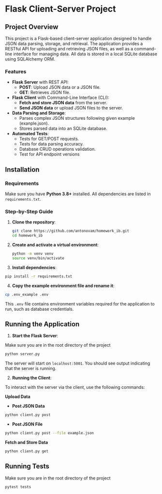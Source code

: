 # Flask Client-Server Project

## Project Overview

This project is a Flask-based client-server application designed to handle JSON data parsing, storage, and retrieval. The application provides a RESTful API for uploading and retrieving JSON files, as well as a command-line interface for managing data. All data is stored in a local SQLite database using SQLAlchemy ORM.

### **Features**
- **Flask Server** with REST API:
  - **POST**: Upload JSON data or a JSON file.
  - **GET**: Retrieves JSON file.
- **Flask Client** with Command-Line Interface (CLI):
  - **Fetch and store JSON data** from the server.
  - **Send JSON data** or upload JSON files to the server.
- **Data Parsing and Storage**:
  - Parses complex JSON structures following given example (exanple.json).
  - Stores parsed data into an SQLite database.
- **Automated Tests**:
  - Tests for GET/POST requests.
  - Tests for data parsing accuracy.
  - Database CRUD operations validation.
  - Test for API endpoint versions

## Installation

### **Requirements**
Make sure you have **Python 3.8+** installed. All dependencies are listed in `requirements.txt`.

### **Step-by-Step Guide**

1. **Clone the repository**:
   ```bash
   git clone https://github.com/antonovam/homework_ib.git
   cd homework_ib
    ```
2. **Create and activate a virtual environment**:
   ```bash
   python -m venv venv
   source venv/bin/activate  
    ```
3.  **Install dependencies**:
   ```bash
   pip install -r requirements.txt
```

4. **Copy the example environment file and rename it**:
```bash
cp .env_example .env
```
This ```.env``` file contains environment variables required for the application to run, such as database credentials.
## **Running the Application**

1. **Start the Flask Server**: 

Make sure you are in the root directory of the project
   ```bash
   python server.py
  ```

The server will start on ```localhost:5001```. You should see output indicating that the server is running.

2. **Running the Client**:

To interact with the server via the client, use the following commands:

**Upload Data**

- **Post JSON Data**

```bash
python client.py post
```

- **Post JSON File**

```bash
python client.py post --file example.json
```
**Fetch and Store Data**

```bash
python client.py get
```

## Running Tests
 

Make sure you are in the root directory of the project
```bash
pytest tests
```

